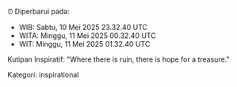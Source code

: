 ⏰ Diperbarui pada:
- WIB: Sabtu, 10 Mei 2025 23.32.40 UTC
- WITA: Minggu, 11 Mei 2025 00.32.40 UTC
- WIT: Minggu, 11 Mei 2025 01.32.40 UTC

Kutipan Inspiratif:
"Where there is ruin, there is hope for a treasure."


Kategori: inspirational

